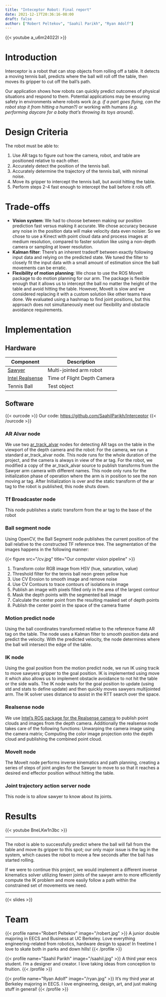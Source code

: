 ```yaml
---
title: "Inteceptor Robot: Final report"
date: 2021-12-17T20:36:16-08:00
draft: false
author: ["Robert Peltekov", "Saahil Parikh", "Ryan Adolf"]
---
```


{{< youtube a_u6m24022I >}}

# Introduction

Interceptor is a robot that can stop objects from rolling off a table. It detects a moving tennis ball, predicts where the ball will roll off the table, then moves its gripper to cut off the ball’s path.

Our application shows how robots can quickly predict outcomes of physical situations and respond to them. Potential applications may be ensuring safety in environments where robots work *(e.g. if a part goes flying, can the robot stop it from hitting a human?)* or working with humans *(e.g. performing daycare for a baby that’s throwing its toys around)*.

# Design Criteria

The robot must be able to:
1. Use AR tags to figure out how the camera, robot, and table are positioned relative to each other.
2. Accurately detect the position of the tennis ball.
3. Accurately determine the trajectory of the tennis ball, with minimal noise.
4. Move its gripper to intercept the tennis ball, but avoid hitting the table.
5. Perform steps 2-4 fast enough to intercept the ball before it rolls off.

# Trade-offs
- **Vision system**: We had to choose between making our position prediction fast versus making it accurate. We chose accuracy because any noise in the position data will make velocity data even noisier. So we chose to use a Kinect with point cloud data and process images at medium resolution, compared to faster solution like using a non-depth camera or sampling at lower resolution.
- **Kalman filter**: There’s an inherent tradeoff between exactly following input data and relying on the predicted state. We tuned the filter to closely fit the input data with a small amount of estimation since the ball movements can be erratic.
- **Flexibility of motion planning**: We chose to use the ROS MoveIt package to do motion planning for our arm. The package is flexible enough that it allows us to intercept the ball no matter the height of the table and avoid hitting the table. However, MoveIt is slow and we considered replacing it with a custom solution like other teams have done. We evaluated using a hashmap to find joint positions, but this approach does not simultaneously meet our flexibility and obstacle avoidance requirements.

# Implementation

## Hardware

| Component         | Description                 |
|-------------------|-----------------------------|
| [Sawyer]          | Multi-jointed arm robot     |
| [Intel Realsense] | Time of Flight Depth Camera |
| Tennis Ball       | Test object                 |

[Sawyer]: https://www.rethinkrobotics.com/sawyer
[Intel Realsense]: https://www.intelrealsense.com/

## Software

{{< ourcode >}}
Our code: <a href="https://github.com/SaahilParikh/Interceptor">https://github.com/SaahilParikh/Interceptor</a>
{{< /ourcode >}}

### AR Alvar node
We use two [ar_track_alvar] nodes for detecting AR tags on the table in the viewport of the depth camera and the robot:
For the camera, we run a standard ar_track_alvar node. This node runs for the whole duration of the project, and the camera is always in view of the ar tag.
For the robot, we modified a copy of the ar_track_alvar source to publish transforms from the Sawyer arm camera with different names. This node only runs for the initialization phase of operation where the arm is in position to see the non moving ar tag. After Initialization is over and the static transform of the ar tag to the robot is published, this node shuts down.

[ar_track_alvar]: http://wiki.ros.org/ar_track_alvar

### Tf Broadcaster node
This node publishes a static transform from the ar tag to the base of the robot
### Ball segment node
Using OpenCV, the Ball Segment node publishes the current position of the ball relative to the constructed TF reference tree. The segmentation of the images happens in the following manner:



{{< figure src="/cv.jpg" title="Our computer vision pipeline" >}}


1. Transform color RGB image from HSV (hue, saturation, value)
2. Threshold filter for the tennis ball neon green yellow hue
3. Use CV Erosion to smooth image and remove noise
4. Use CV Contours to trace contours of isolations in image
5. Publish an image with pixels filled only in the area of the largest contour
6. Mask the depth points with the segmented ball image
7. Calculate the center point from the resulting masked set of depth points
8. Publish the center point in the space of the camera frame
### Motion predict node
Using the ball coordinates transformed relative to the reference frame AR tag on the table. The node uses a Kalman filter to smooth position data and predict the velocity. With the predicted velocity, the node determines where the ball will intersect the edge of the table.
### IK node
Using the goal position from the motion predict node, we run IK using tracik to move sawyers gripper to the goal position. IK is implemented using move it which also allows us to implement obstacle avoidance to not hit the table or the side walls. The IK node waits for the goal position to update (using std and stats to define update) and then quickly moves sawyers multijointed arm. The IK solver uses distance to assist in the RTT search over the space.
### Realsense node
We use [Intel’s ROS package for the Realsense camera](https://github.com/IntelRealSense/realsense-ros) to publish point clouds and images from the depth camera.
Additionally the realsense node takes care of the following functions: Unwarping the camera image using the camera matrix; Computing the color image projection onto the depth cloud and publishing the combined point cloud.
### MoveIt node
The MoveIt node performs inverse kinematics and path planning, creating a series of steps of joint angles for the Sawyer to move to so that it reaches a desired end effector position without hitting the table.
### Joint trajectory action server node
This node is to allow sawyer to know about its joints.

# Results

{{< youtube BneLKw1n3bc >}}

---

The robot is able to successfully predict where the ball will fall from the table and move its gripper to this spot; our only major issue is the lag in the system, which causes the robot to move a few seconds after the ball has started rolling.

If we were to continue this project, we would implement a different inverse kinematics solver utilizing fewerr joints of the sawyer arm to more efficiently compute the IK problem and more easily follow a path within the constrained set of movements we need.

---

{{< slides >}}

# Team

{{< profile name="Robert Peltekov" image="/robert.jpg" >}}
A junior double majoring in EECS and Business at UC Berkeley. Love everything engineering-related from robotics, hardware design to space! In freetime I love to skate both in parks and down hills!
{{< /profile >}}

{{< profile name="Saahil Parikh" image="/saahil.jpg" >}}
A third year eecs student. I’m a designer and creator. I love taking ideas from conception to fruition.
{{< /profile >}}

{{< profile name="Ryan Adolf" image="/ryan.jpg" >}}
It’s my third year at Berkeley majoring in EECS. I love engineering, design, art, and just making stuff in general!
{{< /profile >}}
